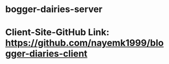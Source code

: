 # bogger-dairies-server
# Client-Site-GitHub Link: https://github.com/nayemk1999/blogger-diaries-client
